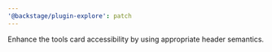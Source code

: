 ```yaml
---
'@backstage/plugin-explore': patch
---
```


Enhance the tools card accessibility by using appropriate header semantics.
